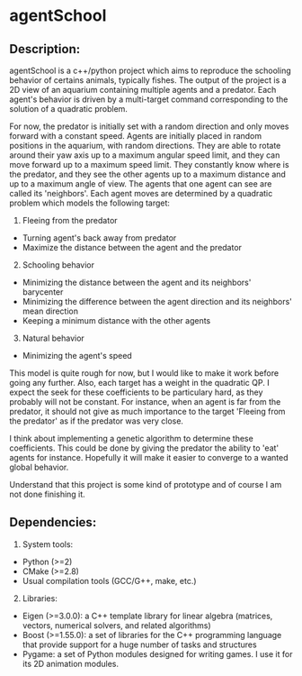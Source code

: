agentSchool
========

Description:
-------------

agentSchool is a c++/python project which aims to reproduce the schooling behavior of certains animals, typically fishes. The output of the project is a 2D view of an aquarium containing multiple agents and a predator. Each agent's behavior is driven by a multi-target command corresponding to the solution of a quadratic problem.

For now, the predator is initially set with a random direction and only moves forward with a constant speed.
Agents are initially placed in random positions in the aquarium, with random directions. They are able to rotate around their yaw axis up to a maximum angular speed limit, and they can move forward up to a maximum speed limit. They constantly know where is the predator, and they see the other agents up to a maximum distance and up to a maximum angle of view. The agents that one agent can see are called its 'neighbors'. 
Each agent moves are determined by a quadratic problem which models the following target:
1. Fleeing from the predator 
  * Turning agent's back away from predator
  * Maximize the distance between the agent and the predator

2. Schooling behavior
  * Minimizing the distance between the agent and its neighbors' barycenter
  * Minimizing the difference between the agent direction and its neighbors' mean direction
  * Keeping a minimum distance with the other agents

3. Natural behavior
  *  Minimizing the agent's speed

This model is quite rough for now, but I would like to make it work before going any further. Also, each target has a weight in the quadratic QP. I expect the seek for these coefficients to be particulary hard, as they probably will not be constant. For instance, when an agent is far from the predator, it should not give as much importance to the target 'Fleeing from the predator' as if the predator was very close.

I think about implementing a genetic algorithm to determine these coefficients. This could be done by giving the predator the ability to 'eat' agents for instance. Hopefully it will make it easier to converge to a wanted global behavior.

Understand that this project is some kind of prototype and of course I am not done finishing it.

Dependencies:
-------------
1. System tools:
  * Python (>=2)
  * CMake (>=2.8)
  * Usual compilation tools (GCC/G++, make, etc.)
2. Libraries:
  * Eigen (>=3.0.0): a C++ template library for linear algebra (matrices, vectors, numerical solvers, and related algorithms)
  * Boost (>=1.55.0): a set of libraries for the C++ programming language that provide support for a huge number of tasks and structures
  * Pygame: a set of Python modules designed for writing games. I use it for its 2D animation modules.



